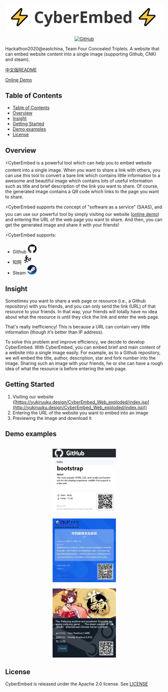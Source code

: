 <p align="center">
	<br>
		<img src="./public/img/resources/题图.png" alt="题图" />
	<br>
<p>
<p align="center">
	<a href="https://github.com/Four-concealed-triplets-hackathon/CyberEmbed/blob/main/LICENSE">
		<img alt="GitHub" src="https://img.shields.io/github/license/huggingface/transformers.svg?color=blue">
	</a>
<p>

Hackathon2020@eastchina, Team Four Concealed Triplets. A website that can embed website content into a single image (supporting Github, CNKI and steam).

[中文版README](https://github.com/Four-concealed-triplets-hackathon/CyberEmbed/blob/main/README_zh.md)

[Online Demo](http://yukiruuku.design/CyberEmbed_Web_exploded/index.jsp)

## Table of Contents

- [Table of Contents](#table-of-contents)
- [Overview](#overview)
- [Insight](#insight)
- [Getting Started](#getting-started)
- [Demo examples](#demo-examples)
- [License](#license)

## Overview

⚡CyberEmbed is a powerful tool which can help you to embed website content into a single image. When you want to share a link with others, you can use this tool to convert a bare link which contains little information to a awesome and beautiful image which contains lots of useful information such as title and brief description of the link you want to share. Of course, the generated image contains a QR code which links to the page you want to share.

⚡CyberEmbed supports the concept of "software as a service" (SAAS), and you can use our powerful tool by simply visiting our website ([online demo](http://yukiruuku.design/CyberEmbed_Web_exploded/index.jsp)) and entering the URL of the web page you want to share. And then, you can get the generated image and share it with your friends!

⚡CyberEmbed supports:
* Github <img src="./public/img/resources/github_logo.png" alt="github" width="30px"/>
* 知网 <img src="./public/img/resources/cnki.png" alt="twitter" width="30px"/>
* Steam <img src="./public/img/resources/steam.png" alt="steam" width="30px"/>

## Insight

Sometimes you want to share a web page or resource (i.e., a Github repository) with you friends, and you can only send the link (URL) of that resource to your friends. In that way, your friends will totally have no idea about what the resource is until they click the link and enter the web page. 

That's really inefficiency! This is because a URL can contain very little information (though it's better than IP address). 

To solve this problem and improve efficiency, we decide to develop CyberEmbed. With CyberEmbed, you can embed brief and main content of a website into a single image easily. For example, as to a Github repository, we will embed the title, author, description, star and fork number into the image. Sharing such an image with your friends, he or she can have a rough idea of what the resource is before entering the web page.

## Getting Started

1. Visiting our website ([https://yukiruuku.design/CyberEmbed_Web_exploded/index.jsp](http://yukiruuku.design/CyberEmbed_Web_exploded/index.jsp))
2. Entering the URL of the website you want to embed into an image
3. Previewing the image and download it

## Demo examples

<p align="center">
	<br>
		<img src="./public/img/resources/github.jpg" alt="github example" width=40%/>
	<br>
	<br>
		<img src="./public/img/resources/cnki.jpg" alt="cnki example"  width=40%/>
	<br>
	<br>
		<img src="./public/img/resources/steam.jpg" alt="steam example"  width=40%/>
	<br>
<p>

## License

CyberEmbed is released under the Apache 2.0 license. See [LICENSE](https://github.com/Four-concealed-triplets-hackathon/CyberEmbed/blob/main/LICENSE)
